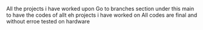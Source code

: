 All the projects i have worked upon 
Go to branches section under this main to have the codes of allt eh projects i have worked on
All codes are final and without erroe tested on hardware
